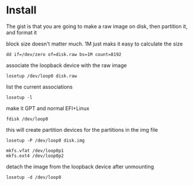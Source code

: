 # Install

The gist is that you are going to make a raw image on disk, then partition it, and format it

block size doesn't matter much. 1M just maks it easy to calculate the size
```
dd if=/dev/zero of=disk.raw bs=1M count=8192
```

associate the loopback device with the raw image
```
losetup /dev/loop0 disk.raw
```

list the current associations
```
losetup -l
```

make it GPT and normal EFI+Linux
```
fdisk /dev/loop0
```

this will create partition devices for the partitions in the img file
```
losetup -P /dev/loop0 disk.img
```

```
mkfs.vfat /dev/loop0p1
mkfs.ext4 /dev/loop0p2
```

detach the image from the loopback device after unmounting
```
losetup -d /dev/loop0
```
